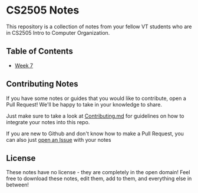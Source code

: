 # CS2505 Notes
This repository is a collection of notes from your fellow VT students
who are in CS2505 Intro to Computer Organization.

## Table of Contents
- [Week 7](week-7/README.md)

## Contributing Notes
If you have some notes or guides that you would like to contribute,
open a Pull Request!
We'll be happy to take in your knowledge to share.

Just make sure to take a look at [Contributing.md](CONTRIBUTING.md) for
guidelines on how to integrate your notes into this repo.

If you are new to Github and don't know how to make a Pull Request,
you can also just [open an Issue](https://github.com/Stephen-Hamilton-C/cs2505-notes/issues/new) with your notes

## License
These notes have no license - they are completely in the open domain!
Feel free to download these notes, edit them, add to them,
and everything else in between!
